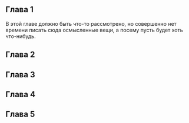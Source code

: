 ## Глава 1
В этой главе должно быть что-то рассмотрено, но совершенно нет времени писать сюда осмысленные вещи, а посему пусть будет хоть что-нибудь.
## Глава 2
## Глава 3
## Глава 4
## Глава 5
